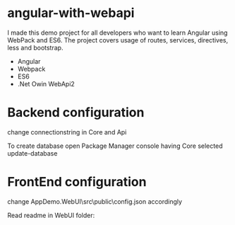 # angular-with-webapi

I made this demo project for all developers who want to learn Angular using WebPack and ES6.
The project covers usage of routes, services, directives, less and bootstrap.

* Angular
* Webpack
* ES6
* .Net Owin WebApi2

# Backend configuration
change connectionstring in Core and Api

To create database
open Package Manager console having Core selected
update-database 


# FrontEnd configuration

change AppDemo.WebUI\src\public\config.json accordingly

Read readme in WebUI folder:


